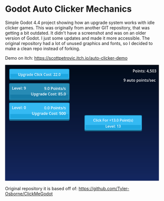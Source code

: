 # Godot Auto Clicker Mechanics
Simple Godot 4.4 project showing how an upgrade system works with idle clicker games. This was originally from another GIT repository, that was getting a bit outdated. It didn't have a screenshot and was on an older version of Godot. I just some updates and made it more accessible. The original repository had a lot of unused graphics and fonts, so I decided to make a clean repo instead of forking.

Demo on itch: https://scottpetrovic.itch.io/auto-clicker-demo

![Idle Clicker Mechanic](readme.png "Idle Clicker Demo")

Original repository it is based off of: https://github.com/Tyler-Osborne/ClickMeGodot

